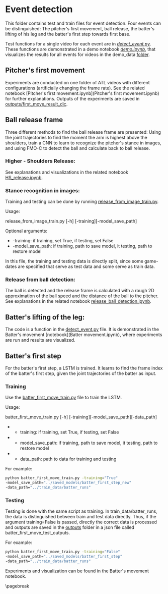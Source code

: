 # Event detection

This folder contains test and train files for event detection. Four events can be distinguished: The pitcher's first movement, ball release, the batter's lifting of his leg and the batter's first step towards first base.

Test functions for a single video for each event are in [*detect_event.py*](detect_event.py). These functions are demonstrated in a demo notebook [*demo.ipynb*](demo.ipynb), that visualizes the results for all events for videos in the demo_data [folder](demo_data).

## Pitcher's first movement

Experiments are conducted on one folder of ATL videos with different configurations (artificially changing the frame rate). See the related notebook [Pitcher's first movement.ipynb](Pitcher's first movement.ipynb) for further explanations. Outputs of the experiments are saved in [outputs/first_move_result_dic](outputs/first_move_result_dic).

## Ball release frame

Three different methods to find the ball release frame are presented: Using the joint trajectories to find the moment the arm is highest above the shoulders, train a CNN to learn to recognize the pitcher's stance in images, and using FMO-C to detect the ball and calculate back to ball release.

### Higher - Shoulders Release:

See explanations and visualizations in the related notebook [HS_release.ipynb](HS_release.ipynb).

### Stance recognition in images:

Training and testing can be done by running [release_from_image_train.py](release_from_image_train.py).

Usage: 

release_from_image_train.py [-h] [-training][-model_save_path]


Optional arguments:

* -training: if training, set True, if testing, set False
* -model_save_path: if training, path to save model, it testing, path to
                        restore model

In this file, the training and testing data is directly split, since some game-dates are specified that serve as test data and some serve as train data.

### Release from ball detection:

The ball is detected and the release frame is calculated with a rough 2D approximation of the ball speed and the distance of the ball to the pitcher. See explanations in the related notebook [release_ball_detection.ipynb](release_ball_detection.ipynb).

## Batter's lifting of the leg:

The code is a function in the [detect_event.py](detect_event.py) file. It is demonstrated in the Batter's movement [notebook](Batter movement.ipynb), where experiments are run and results are visualized.

## Batter's first step

For the batter's first step, a LSTM is trained. It learns to find the frame index of the batter's first step, given the joint trajectories of the batter as input. 

### Training

Use the [batter_first_move_train.py](batter_first_move_train.py) file to train the LSTM. 

Usage: 

batter_first_move_train.py [-h] [-training][-model_save_path][-data_path]

* - training: if training, set True, if testing, set False
* - model_save_path: if training, path to save model, it testing, path to restore model
* - data_path: path to data for training and testing

For example:

```bash
python batter_first_move_train.py -training="True"
-model_save_path="../saved_models/batter_first_step_new"  
-data_path="../train_data/batter_runs"
```

### Testing

Testing is done with the same script as training. In train_data/batter_runs, the data is distinguished between train and test data directly. Thus, if the argument training=False is passed, directly the correct data is processed and outputs are saved in the [outputs](outputs) folder in a json file called batter_first_move_test_outputs.

For example:

```bash
python batter_first_move_train.py -training="False"
-model_save_path="../saved_models/batter_first_step"
-data_path="../train_data/batter_runs"
```

Experiments and visualization can be found in the Batter's movement notebook.

\pagebreak